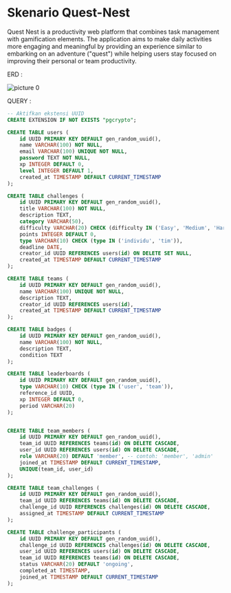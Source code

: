# Skenario Quest-Nest


Quest Nest is a productivity web platform that combines task management with gamification elements. The application aims to make daily activities more engaging and meaningful by providing an experience similar to embarking on an adventure ("quest") while helping users stay focused on improving their personal or team productivity.

ERD :

![picture 0](https://i.imgur.com/2YPTDkp.png)  

QUERY :

```SQL
-- Aktifkan ekstensi UUID
CREATE EXTENSION IF NOT EXISTS "pgcrypto";

CREATE TABLE users (
    id UUID PRIMARY KEY DEFAULT gen_random_uuid(),
    name VARCHAR(100) NOT NULL,
    email VARCHAR(100) UNIQUE NOT NULL,
    password TEXT NOT NULL,
    xp INTEGER DEFAULT 0,
    level INTEGER DEFAULT 1,
    created_at TIMESTAMP DEFAULT CURRENT_TIMESTAMP
);

CREATE TABLE challenges (
    id UUID PRIMARY KEY DEFAULT gen_random_uuid(),
    title VARCHAR(100) NOT NULL,
    description TEXT,
    category VARCHAR(50),
    difficulty VARCHAR(20) CHECK (difficulty IN ('Easy', 'Medium', 'Hard')),
    points INTEGER DEFAULT 0,
    type VARCHAR(10) CHECK (type IN ('individu', 'tim')),
    deadline DATE,
    creator_id UUID REFERENCES users(id) ON DELETE SET NULL,
    created_at TIMESTAMP DEFAULT CURRENT_TIMESTAMP
);

CREATE TABLE teams (
    id UUID PRIMARY KEY DEFAULT gen_random_uuid(),
    name VARCHAR(100) UNIQUE NOT NULL,
    description TEXT,
    creator_id UUID REFERENCES users(id),
    created_at TIMESTAMP DEFAULT CURRENT_TIMESTAMP
);

CREATE TABLE badges (
    id UUID PRIMARY KEY DEFAULT gen_random_uuid(),
    name VARCHAR(100) NOT NULL,
    description TEXT,
    condition TEXT
);

CREATE TABLE leaderboards (
    id UUID PRIMARY KEY DEFAULT gen_random_uuid(),
    type VARCHAR(10) CHECK (type IN ('user', 'team')),
    reference_id UUID, 
    xp INTEGER DEFAULT 0,
    period VARCHAR(20)
);


CREATE TABLE team_members (
    id UUID PRIMARY KEY DEFAULT gen_random_uuid(),
    team_id UUID REFERENCES teams(id) ON DELETE CASCADE,
    user_id UUID REFERENCES users(id) ON DELETE CASCADE,
    role VARCHAR(20) DEFAULT 'member', -- contoh: 'member', 'admin'
    joined_at TIMESTAMP DEFAULT CURRENT_TIMESTAMP,
    UNIQUE(team_id, user_id)
);

CREATE TABLE team_challenges (
    id UUID PRIMARY KEY DEFAULT gen_random_uuid(),
    team_id UUID REFERENCES teams(id) ON DELETE CASCADE,
    challenge_id UUID REFERENCES challenges(id) ON DELETE CASCADE,
    assigned_at TIMESTAMP DEFAULT CURRENT_TIMESTAMP
);

CREATE TABLE challenge_participants (
    id UUID PRIMARY KEY DEFAULT gen_random_uuid(),
    challenge_id UUID REFERENCES challenges(id) ON DELETE CASCADE,
    user_id UUID REFERENCES users(id) ON DELETE CASCADE,
    team_id UUID REFERENCES teams(id) ON DELETE CASCADE,
    status VARCHAR(20) DEFAULT 'ongoing',
    completed_at TIMESTAMP,
    joined_at TIMESTAMP DEFAULT CURRENT_TIMESTAMP
);

```
